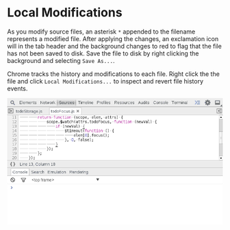 Local Modifications
===================

As you modify source files, an asterisk `*` appended to the filename represents a modified file. After applying the changes, an exclamation icon will in the tab header and the background changes to red to flag that the file has not been saved to disk. Save the file to disk by right clicking the background and selecting `Save As...`.

Chrome tracks the history and modifications to each file. Right click the the file and click `Local Modifications...` to inspect and revert file history events.

<img src="../sources/edit-revisions.gif"/>